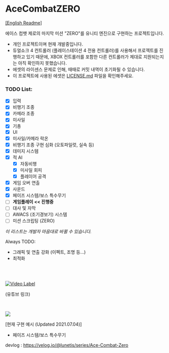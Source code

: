 # AceCombatZERO

[[English Readme]](https://github.com/lunetis/AceCombatZERO/edit/main/README.md)

에이스 컴뱃 제로의 마지막 미션 "ZERO"를 유니티 엔진으로 구현하는 프로젝트입니다.

* 개인 프로젝트이며 현재 개발중입니다.
* 듀얼쇼크 4 컨트롤러 (플레이스테이션 4 전용 컨트롤러)를 사용해서 프로젝트를 진행하고 있기 때문에, XBOX 컨트롤러를 포함한 다른 컨트롤러가 제대로 지원되는지는 아직 확인하지 못했습니다.
* 에셋의 라이센스 문제로 인해, 때때로 커밋 내역이 초기화될 수 있습니다.
* 이 프로젝트에 사용된 에셋은 [LICENSE.md](https://github.com/lunetis/AceCombatZERO/blob/main/LICENSE.md) 파일을 확인해주세요.

### TODO List:
- [x] 입력
- [x] 비행기 조종
- [x] 카메라 조종
- [x] 미사일
- [x] 기총
- [x] UI
- [x] 미사일/카메라 락온
- [x] 비행기 조종 구현 심화 (오토파일럿, 실속 등)
- [x] 데미지 시스템
- [x] 적 AI
  - [x] 자동비행
  - [x] 미사일 회피
  - [x] 플레이어 공격
- [x] 게임 오버 연출
- [x] 사운드
- [x] 페이즈 시스템/보스 특수무기
- [ ] **게임플레이 << 진행중**
- [ ] 대사 및 자막
- [ ] AWACS (조기경보기) 시스템
- [ ] 미션 스크립팅 (ZERO)

*이 리스트는 개발자 마음대로 바뀔 수 있습니다.*

Always TODO:
- 그래픽 및 연출 강화 (이펙트, 조명 등...)
- 최적화

<br>
<br>

[![Video Label](http://img.youtube.com/vi/x_ejFJRhHUQ/0.jpg)](https://youtu.be/x_ejFJRhHUQ)

(유튜브 링크)

<br>

![](https://github.com/lunetis/AceCombatZERO/blob/main/0704.gif)

[현재 구현 예시 (Updated 2021.07.04)]
- 페이즈 시스템/보스 특수무기

devlog : https://velog.io/@lunetis/series/Ace-Combat-Zero
